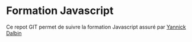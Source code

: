 Formation Javascript
====================

Ce repot GIT permet de suivre la formation Javascript assuré par [Yannick Dalbin](https://yannickdalbin.com)
